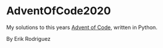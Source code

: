 # AdventOfCode2020

My solutions to this years [Advent of Code](https://adventofcode.com/2020), written in Python.

By Erik Rodriguez
